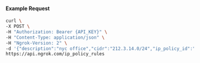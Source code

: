 <!-- Code generated for API Clients. DO NOT EDIT. -->

#### Example Request

```bash
curl \
-X POST \
-H "Authorization: Bearer {API_KEY}" \
-H "Content-Type: application/json" \
-H "Ngrok-Version: 2" \
-d '{"description":"nyc office","cidr":"212.3.14.0/24","ip_policy_id":"ipp_2XB9wDvIcCG5JAWJMWFupa25Jtw","action":"allow"}' \
https://api.ngrok.com/ip_policy_rules
```
